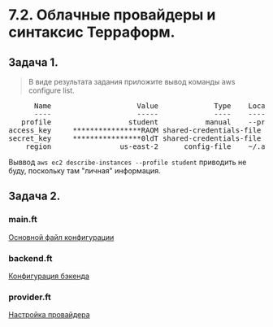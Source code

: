 ﻿# 7.2. Облачные провайдеры и синтаксис Терраформ.

## Задача 1.

> В виде результата задания приложите вывод команды aws configure list.

<pre>
      Name                    Value             Type    Location
      ----                    -----             ----    --------
   profile                  student           manual    --profile
access_key     ****************RAOM shared-credentials-file
secret_key     ****************0ldT shared-credentials-file
    region                us-east-2      config-file    ~/.aws/config
</pre>

Выввод ```aws ec2 describe-instances --profile student``` приводить не буду, поскольку там "личная" информация.


## Задача 2.

### main.ft

[Основной файл конфигурации](terraform/main.tf)

### backend.ft

[Конфигурация бэкенда](terraform/backend.tf)

### provider.ft

[Настройка провайдера](terraform/provider.tf)

